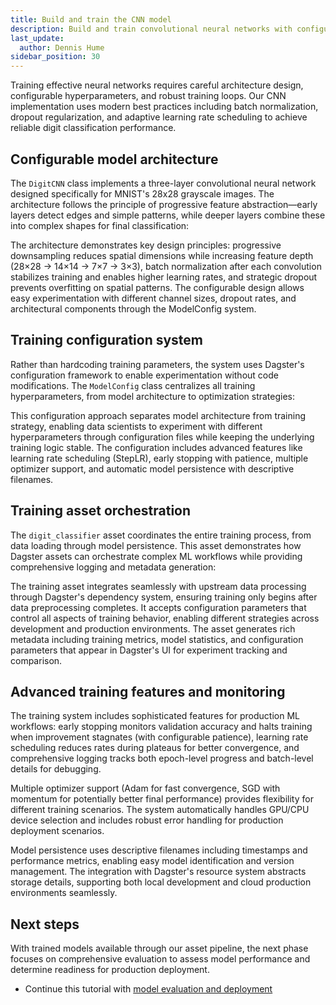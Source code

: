 ```yaml
---
title: Build and train the CNN model
description: Build and train convolutional neural networks with configurable parameters
last_update:
  author: Dennis Hume
sidebar_position: 30
---
```


Training effective neural networks requires careful architecture design, configurable hyperparameters, and robust training loops. Our CNN implementation uses modern best practices including batch normalization, dropout regularization, and adaptive learning rate scheduling to achieve reliable digit classification performance.

## Configurable model architecture

The `DigitCNN` class implements a three-layer convolutional neural network designed specifically for MNIST's 28x28 grayscale images. The architecture follows the principle of progressive feature abstraction—early layers detect edges and simple patterns, while deeper layers combine these into complex shapes for final classification:

<CodeExample
  path="docs_projects/project_ml/src/project_ml/defs/assets/model_assets.py"
  language="python"
  startAfter="start_cnn_architecture"
  endBefore="end_cnn_architecture"
  title="src/project_ml/defs/assets/model_assets.py"
/>

The architecture demonstrates key design principles: progressive downsampling reduces spatial dimensions while increasing feature depth (28×28 → 14×14 → 7×7 → 3×3), batch normalization after each convolution stabilizes training and enables higher learning rates, and strategic dropout prevents overfitting on spatial patterns. The configurable design allows easy experimentation with different channel sizes, dropout rates, and architectural components through the ModelConfig system.

## Training configuration system

Rather than hardcoding training parameters, the system uses Dagster's configuration framework to enable experimentation without code modifications. The `ModelConfig` class centralizes all training hyperparameters, from model architecture to optimization strategies:

<CodeExample
  path="docs_projects/project_ml/src/project_ml/defs/assets/model_assets.py"
  language="python"
  startAfter="start_model_config"
  endBefore="end_model_config"
  title="src/project_ml/defs/assets/model_assets.py"
/>

This configuration approach separates model architecture from training strategy, enabling data scientists to experiment with different hyperparameters through configuration files while keeping the underlying training logic stable. The configuration includes advanced features like learning rate scheduling (StepLR), early stopping with patience, multiple optimizer support, and automatic model persistence with descriptive filenames.

## Training asset orchestration

The `digit_classifier` asset coordinates the entire training process, from data loading through model persistence. This asset demonstrates how Dagster assets can orchestrate complex ML workflows while providing comprehensive logging and metadata generation:

<CodeExample
  path="docs_projects/project_ml/src/project_ml/defs/assets/model_assets.py"
  language="python"
  startAfter="start_training_asset"
  endBefore="end_training_asset"
  title="src/project_ml/defs/assets/model_assets.py"
/>

The training asset integrates seamlessly with upstream data processing through Dagster's dependency system, ensuring training only begins after data preprocessing completes. It accepts configuration parameters that control all aspects of training behavior, enabling different strategies across development and production environments. The asset generates rich metadata including training metrics, model statistics, and configuration parameters that appear in Dagster's UI for experiment tracking and comparison.

## Advanced training features and monitoring

The training system includes sophisticated features for production ML workflows: early stopping monitors validation accuracy and halts training when improvement stagnates (with configurable patience), learning rate scheduling reduces rates during plateaus for better convergence, and comprehensive logging tracks both epoch-level progress and batch-level details for debugging.

Multiple optimizer support (Adam for fast convergence, SGD with momentum for potentially better final performance) provides flexibility for different training scenarios. The system automatically handles GPU/CPU device selection and includes robust error handling for production deployment scenarios.

Model persistence uses descriptive filenames including timestamps and performance metrics, enabling easy model identification and version management. The integration with Dagster's resource system abstracts storage details, supporting both local development and cloud production environments seamlessly.

## Next steps

With trained models available through our asset pipeline, the next phase focuses on comprehensive evaluation to assess model performance and determine readiness for production deployment.

- Continue this tutorial with [model evaluation and deployment](/examples/full-pipelines/ml/evaluation-deployment)
